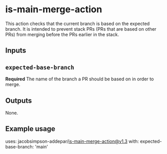 # is-main-merge-action

This action checks that the current branch is based on the expected branch. It is intended to
prevent stack PRs (PRs that are based on other PRs) from merging before the PRs earlier in the
stack.

## Inputs

## `expected-base-branch`

**Required** The name of the branch a PR should be based on in order to merge.

## Outputs

None.

## Example usage

uses: jacobsimpson-addepar/is-main-merge-action@v1.3
with:
  expected-base-branch: 'main'
